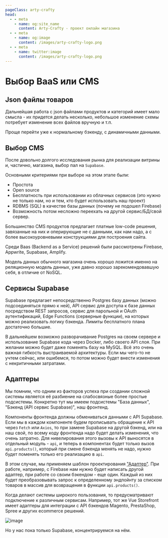 ```yaml
---
pageClass: arty-crafty
head:
  - - meta
    - name: og:site_name
      content: Arty-Crafty - проект онлайн магазина
  - - meta
    - name: og:image
      content: /images/arty-crafty-logo.png
  - - meta
    - name: twitter:image
      content: /images/arty-crafty-logo.png
---
```


# Выбор BaaS или CMS

## Json файлы товаров

Дальнейшая работа с json файлами продуктов и категорий имеет мало смысла - их придется делать несколько, небольшое изменение схемы потребует изменение всех файлов вручную и т.п.

Проще перейти уже к нормальному бэкенду, с динамичными данными.

## Выбор CMS

После довольно долгого исследования рынка для реализации витрины и, частично, магазина, выбор пал на `Supabase`.

Основными критериями при выборе на этом этапе были:

- Простота
- Open source
- Бесплатность при использовании из облачных сервисов (это нужно не только нам, но и тем, кто будет использовать наш проект)
- RDBMS (SQL) в качестве базы данных (почему не подошел Firebase)
- Возможность потом несложно переехать на другой сервис/БД/свой сервер.

Большинство CMS продуктов предлагает платные low-code решения, завязанные на них и оперирующие не с данными, как нам надо, а с более высокоуровневыми конструкциями для построения сайта.

Среди Baas (Backend as a Service) решений были рассмотрены Firebase, Appwrite, Supabase, Amplify.

Модель данных обычного магазина очень хорошо ложится именно на реляционную модель данных, уже давно хорошо зарекомендовавшую себя, в отличие от NoSQL.

## Сервисы Supabase

Supabase предлагает непосредственно Postgres базу данных (можно подсоединяться прямо к ней), API сервис для доступа к базе данных посредством REST запросов, сервис для парольной и OAuth аутентификаций, Edge Functions (серверные функции), на которых можно реализовать логику бэкенда. Лимиты бесплатного плана достаточно большие.

В дальнейшем возможно разворачивание Postgres на своем сервере и использование Supabase кода через Docker, либо своего API слоя. При желании можно будет даже поменять базу на MySQL. Всё это очень важная гибкость выстраиваемой архитектуры. Если мы чего-то не учтем сейчас, или ошибемся, то потом можно будет внести изменения с некритичными затратами.

## Адаптеры

Мы помним, что одним из факторов успеха при создании сложной системы является её разбиение на слабосвязные более простые подсистемы. Конкретно тут мы имеем подсистемы "База данных", "Бэкенд (API сервис Supabase)", наш фронтенд.

Компоненты фронтенда должны обмениваться данными с API Supabase. Если мы в каждом компоненте будем прописывать обращение к API через `Fetch` или `Axios`, то при замене Supabase на другой бэкенд, или на наш свой, по всему коду фронтенда надо будет делать изменения, что очень затратно. Для нивелирования этого вызовы к API выносятся в отдельный модуль - `api`, и теперь в компонентах будет только вызов `api.products()`, который при смене бэкенда менять не надо, нужно будет поменять только его реализацию в `api`.

В этом случае, мы применяем шаблон проектирования ["Адаптер"](https://ru.wikipedia.org/wiki/%D0%90%D0%B4%D0%B0%D0%BF%D1%82%D0%B5%D1%80_(%D1%88%D0%B0%D0%B1%D0%BB%D0%BE%D0%BD_%D0%BF%D1%80%D0%BE%D0%B5%D0%BA%D1%82%D0%B8%D1%80%D0%BE%D0%B2%D0%B0%D0%BD%D0%B8%D1%8F)). При работе, например, с Firebase нам нужно будет написать другой адаптер, при работе со своим бэкендом - еще один. Каждый из них будет преобразовывать запрос к определенному эндпойнту за списком товаров в массив для возвращения в функции `api.products()`.

Когда делают системы широкого пользования, то предусматривают подключение к различным сервисам. Например, тот же Vue Storefront имеет адаптеры для интеграции с API бэкендов Magento, PrestaShop, Spree и других ecommerce решений.

![image](/ru/arty-crafty/assets/images/baas-adapters.webp)

Но у нас пока только Supabase, концентрируемся на нём.
